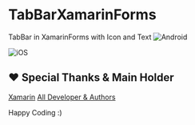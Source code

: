 # TabBarXamarinForms
TabBar in XamarinForms with Icon and Text
![Android](https://raw.githubusercontent.com/dharmik/TabBarXamarinForms/master/ScreenShot/Droid.png)


![iOS](https://raw.githubusercontent.com/dharmik/TabBarXamarinForms/master/ScreenShot/iOS.png)

## ❤ Special Thanks & Main Holder
[Xamarin](https://xamarin.com)
[All Developer & Authors](https://www.planetxamarin.com/authors)

Happy Coding :)
